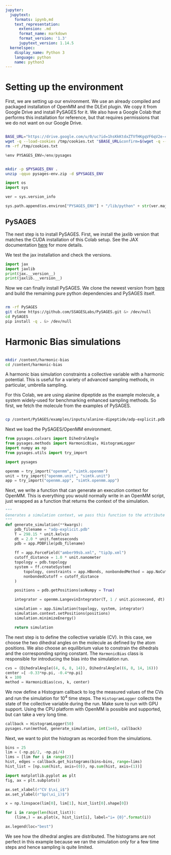 ```yaml
---
jupyter:
  jupytext:
    formats: ipynb,md
    text_representation:
      extension: .md
      format_name: markdown
      format_version: '1.3'
      jupytext_version: 1.14.5
  kernelspec:
    display_name: Python 3
    language: python
    name: python3
---
```


<!-- #region id="_UgEohXC8n0g" -->

# Setting up the environment

First, we are setting up our environment. We use an already compiled and packaged installation of OpenMM and the DLExt plugin. We copy it from Google Drive and install PySAGES for it. We also have a Google Colab that performs this installation for reference, but that requires permissions that we do not want on our Google Drive.

<!-- #endregion -->

```bash id="nMThqa-DjVcb"

BASE_URL="https://drive.google.com/u/0/uc?id=1hsKkKtdxZTVfHKgqVF6qV2e-4SShmhr7&export=download"
wget -q --load-cookies /tmp/cookies.txt "$BASE_URL&confirm=$(wget -q --save-cookies /tmp/cookies.txt --keep-session-cookies --no-check-certificate $BASE_URL -O- | sed -rn 's/.*confirm=(\w+).*/\1\n/p')" -O pysages-env.zip
rm -rf /tmp/cookies.txt
```

```python colab={"base_uri": "https://localhost:8080/"} id="25H3kl03wzJe" outputId="528d12be-8cc4-42d9-d460-692d46a0e662"
%env PYSAGES_ENV=/env/pysages
```

```bash id="CPkgxfj6w4te"

mkdir -p $PYSAGES_ENV .
unzip -qquo pysages-env.zip -d $PYSAGES_ENV
```

```python id="JMO5fiRTxAWB"
import os
import sys

ver = sys.version_info

sys.path.append(os.environ["PYSAGES_ENV"] + "/lib/python" + str(ver.major) + "." + str(ver.minor) + "/site-packages/")
```

<!-- #region id="lf2KeHt5_eFv" -->

## PySAGES

The next step is to install PySAGES.
First, we install the jaxlib version that matches the CUDA installation of this Colab setup. See the JAX documentation [here](https://github.com/google/jax) for more details.

<!-- #endregion -->

<!-- #region id="mx0IRythaTyG" -->

We test the jax installation and check the versions.

<!-- #endregion -->

```python colab={"base_uri": "https://localhost:8080/"} id="Z4E914qBHbZS" outputId="56c47936-19c1-4de8-fbc7-1cace7282498"
import jax
import jaxlib
print(jax.__version__)
print(jaxlib.__version__)
```

<!-- #region id="vtAmA51IAYxn" -->

Now we can finally install PySAGES. We clone the newest version from [here](https://github.com/SSAGESLabs/PySAGES) and build the remaining pure python dependencies and PySAGES itself.

<!-- #endregion -->

```bash id="xYRGOcFJjEE6"

rm -rf PySAGES
git clone https://github.com/SSAGESLabs/PySAGES.git &> /dev/null
cd PySAGES
pip install -q . &> /dev/null
```

<!-- #region id="h5xD1zfj-J2z" -->

# Harmonic Bias simulations

<!-- #endregion -->

```bash id="OIyRfOU9_cEJ"

mkdir /content/harmonic-bias
cd /content/harmonic-bias
```

<!-- #region id="Uh2y2RXDDZub" -->

A harmonic bias simulation constraints a collective variable with a harmonic potential. This is useful for a variety of advanced sampling methods, in particular, umbrella sampling.

For this Colab, we are using alanine dipeptide as the example molecule, a system widely-used for benchmarking enhanced sampling methods. So first, we fetch the molecule from the examples of PySAGES.

<!-- #endregion -->

```bash id="5fxJMNyE-RdA"

cp /content/PySAGES/examples/inputs/alanine-dipeptide/adp-explicit.pdb ./
```

<!-- #region id="SqaG8YdK__FU" -->

Next we load the PySAGES/OpenMM environment.

<!-- #endregion -->

```python colab={"base_uri": "https://localhost:8080/"} id="P6kPLtGI_-66" outputId="98e496cb-b78d-47bf-8b96-f2af942b10fc"
from pysages.colvars import DihedralAngle
from pysages.methods import HarmonicBias, HistogramLogger
import numpy as np
from pysages.utils import try_import

import pysages

openmm = try_import("openmm", "simtk.openmm")
unit = try_import("openmm.unit", "simtk.unit")
app = try_import("openmm.app", "simtk.openmm.app")
```

<!-- #region id="3TV4h_WEAdSm" -->

Next, we write a function that can generate an execution context for OpenMM. This is everything you would normally write in an OpenMM script, just wrapped as a function that returns the context of the simulation.

<!-- #endregion -->

```python id="GAGw0s_cAcgP"
"""
Generates a simulation context, we pass this function to the attribute `run` of our sampling method.
"""
def generate_simulation(**kwargs):
    pdb_filename = "adp-explicit.pdb"
    T = 298.15 * unit.kelvin
    dt = 2.0 * unit.femtoseconds
    pdb = app.PDBFile(pdb_filename)

    ff = app.ForceField("amber99sb.xml", "tip3p.xml")
    cutoff_distance = 1.0 * unit.nanometer
    topology = pdb.topology
    system = ff.createSystem(
        topology, constraints = app.HBonds, nonbondedMethod = app.NoCutoff,
        nonbondedCutoff = cutoff_distance
    )

    positions = pdb.getPositions(asNumpy = True)

    integrator = openmm.LangevinIntegrator(T, 1 / unit.picosecond, dt)

    simulation = app.Simulation(topology, system, integrator)
    simulation.context.setPositions(positions)
    simulation.minimizeEnergy()

    return simulation
```

<!-- #region id="YtUoUMEdKtH8" -->

The next step is to define the collective variable (CV). In this case, we choose the two dihedral angles on the molecule as defined by the atom positions. We also choose an equilibrium value to constrain the dihedrals and the corresponding spring constant.
The `HarmonicBias` class is responsible for introducing the bias into the simulation run.

<!-- #endregion -->

```python id="zEH5jrRoKszT"
cvs = (DihedralAngle((4, 6, 8, 14)), DihedralAngle((6, 8, 14, 16)))
center =[ -0.33*np.pi, -0.4*np.pi]
k = 100
method = HarmonicBias(cvs, k, center)
```

<!-- #region id="sqKuZo92K9n9" -->

We now define a Histogram callback to log the measured values of the CVs and run the simulation for $10^4$ time steps. The `HistogramLogger` collects the state of the collective variable during the run.
Make sure to run with GPU support. Using the CPU platform with OpenMM is possible and supported, but can take a very long time.

<!-- #endregion -->

```python id="-XKSe3os_-Rg"
callback = HistogramLogger(50)
pysages.run(method, generate_simulation, int(1e4), callback)
```

<!-- #region id="z8V0iX70RF1m" -->

Next, we want to plot the histogram as recorded from the simulations.

<!-- #endregion -->

```python id="Mvq9CWdg_qxl"
bins = 25
lim = (-np.pi/2, -np.pi/4)
lims = [lim for i in range(2)]
hist, edges = callback.get_histograms(bins=bins, range=lims)
hist_list = [np.sum(hist, axis=(0)), np.sum(hist, axis=(1))]
```

```python colab={"base_uri": "https://localhost:8080/", "height": 301} id="mxZVBr2FR5FJ" outputId="2d0d189b-a1b8-400d-92cd-0fbbeaa783e8"
import matplotlib.pyplot as plt
fig, ax = plt.subplots()

ax.set_xlabel(r"CV $\xi_i$")
ax.set_ylabel(r"$p(\xi_i)$")

x = np.linspace(lim[0], lim[1], hist_list[0].shape[0])

for i in range(len(hist_list)):
    (line,) = ax.plot(x, hist_list[i], label="i= {0}".format(i))

ax.legend(loc="best")
```

<!-- #region id="m9JjGXq_ha-6" -->

We see how the dihedral angles are distributed. The histograms are not perfect in this example because we ran the simulation only for a few time steps and hence sampling is quite limited.

<!-- #endregion -->
